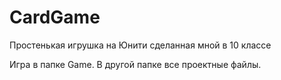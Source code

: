 # CardGame

Простенькая игрушка на Юнити сделанная мной в 10 классе

Игра в папке Game. В другой папке все проектные файлы. 
